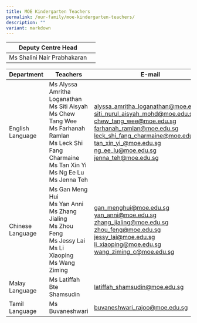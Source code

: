 ```yaml
---
title: MOE Kindergarten Teachers
permalink: /our-family/moe-kindergarten-teachers/
description: ""
variant: markdown
---
```

| Deputy Centre Head |  | 
| -------- | -------- | 
Ms Shalini Nair Prabhakaran|

		
| Department | Teachers | E-mail |
| -------- | -------- | -------- |
| English Language |Ms Alyssa Amritha Loganathan<br>Ms Siti Aisyah<br>Ms Chew Tang Wee<br>Ms Farhanah Ramlan<br>Ms Leck Shi Fang Charmaine<br>Ms Tan Xin Yi<br>Ms Ng Ee Lu<br>Ms Jenna Teh | alyssa_amritha_loganathan@moe.edu.sg<br>siti_nurul_aisyah_mohd@moe.edu.sg<br>chew_tang_wee@moe.edu.sg<br>farhanah_ramlan@moe.edu.sg<br>leck_shi_fang_charmaine@moe.edu.sg<br>tan_xin_yi_@moe.edu.sg<br>ng_ee_lu@moe.edu.sg<br>jenna_teh@moe.edu.sg
Chinese Language |  Ms Gan Meng Hui<br>Ms Yan Anni<br>Ms Zhang Jialing<br>Ms Zhou Feng<br>Ms Jessy Lai<br>Ms Li Xiaoping<br>Ms Wang Ziming | gan_menghui@moe.edu.sg<br>yan_anni@moe.edu.sg<br>zhang_jialing@moe.edu.sg<br>zhou_feng@moe.edu.sg<br>jessy_lai@moe.edu.sg<br>li_xiaoping@moe.edu.sg<br>wang_ziming_c@moe.edu.sg
Malay Language | Ms Latiffah Bte Shamsudin<br> | latiffah_shamsudin@moe.edu.sg 
Tamil Language | Ms Buvaneshwari | buvaneshwari_rajoo@moe.edu.sg